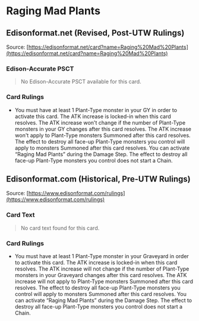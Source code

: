 # Raging Mad Plants

## Edisonformat.net (Revised, Post-UTW Rulings)

Source: [https://edisonformat.net/card?name=Raging%20Mad%20Plants](https://edisonformat.net/card?name=Raging%20Mad%20Plants)

### Edison-Accurate PSCT

> No Edison-Accurate PSCT available for this card.

### Card Rulings

*   You must have at least 1 Plant-Type monster in your GY in order to activate this card. The ATK increase is locked-in when this card resolves. The ATK increase won't change if the number of Plant-Type monsters in your GY changes after this card resolves. The ATK increase won't apply to Plant-Type monsters Summoned after this card resolves. The effect to destroy all face-up Plant-Type monsters you control will apply to monsters Summoned after this card resolves. You can activate “Raging Mad Plants” during the Damage Step. The effect to destroy all face-up Plant-Type monsters you control does not start a Chain.


## Edisonformat.com (Historical, Pre-UTW Rulings)

Source: [https://www.edisonformat.com/rulings](https://www.edisonformat.com/rulings)

### Card Text

> No card text found for this card.

### Card Rulings

*   You must have at least 1 Plant-Type monster in your Graveyard in order to activate this card. The ATK increase is locked-in when this card resolves. The ATK increase will not change if the number of Plant-Type monsters in your Graveyard changes after this card resolves. The ATK increase will not apply to Plant-Type monsters Summoned after this card resolves. The effect to destroy all face-up Plant-Type monsters you control will apply to monsters Summoned after this card resolves. You can activate “Raging Mad Plants” during the Damage Step. The effect to destroy all face-up Plant-Type monsters you control does not start a Chain.


